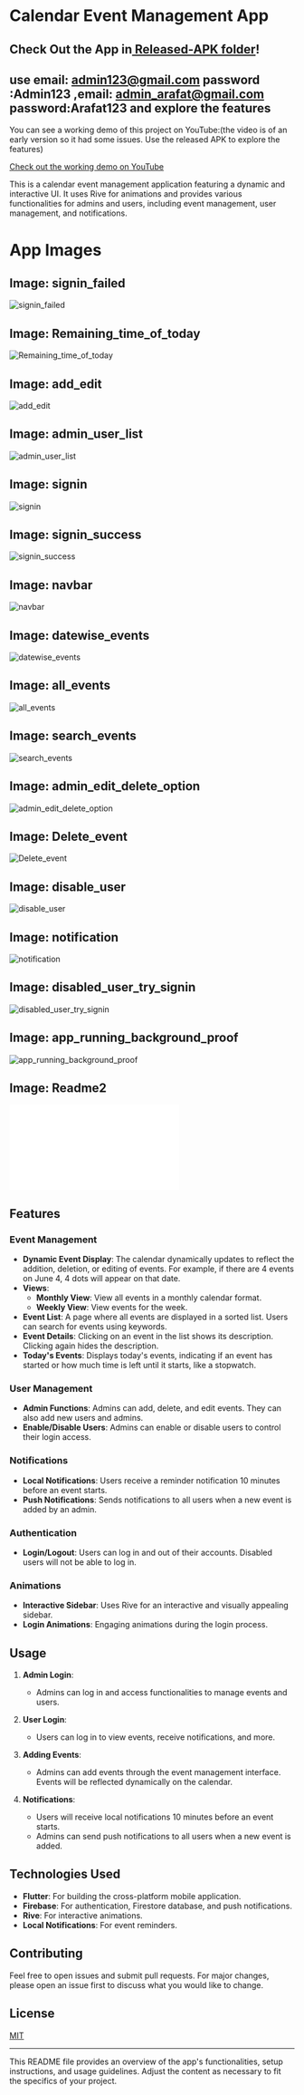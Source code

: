 # Calendar Event Management App

## Check Out the App in[ Released-APK folder](https://drive.google.com/file/d/10oiAFOZE5RVxQccctLCd3yTRWZ3Kom00/view?usp=sharing)!
## use email: admin123@gmail.com password :Admin123 ,email: admin_arafat@gmail.com password:Arafat123  and explore the features
You can see a working demo of this project on YouTube:(the video is of an early version so it had some issues. Use the released APK to explore the features)

[Check out the working demo on YouTube](https://youtu.be/u_dMjbhMjoQ)


This is a calendar event management application featuring a dynamic and interactive UI. It uses Rive for animations and provides various functionalities for admins and users, including event management, user management, and notifications.

 # App Images

## Image: signin_failed
![signin_failed](assets/Backgrounds/signin_failed.png)

## Image: Remaining_time_of_today
![Remaining_time_of_today](assets/Backgrounds/Remaining_time_of_today.png)

## Image: add_edit
![add_edit](assets/Backgrounds/add_edit.png)

## Image: admin_user_list
![admin_user_list](assets/Backgrounds/admin_user_list.png)

## Image: signin
![signin](assets/Backgrounds/signin.png)

## Image: signin_success
![signin_success](assets/Backgrounds/signin_success.png)

## Image: navbar
![navbar](assets/Backgrounds/navbar.png)

## Image: datewise_events
![datewise_events](assets/Backgrounds/datewise_events.png)

## Image: all_events
![all_events](assets/Backgrounds/all_events.png)

## Image: search_events
![search_events](assets/Backgrounds/search_events.png)

## Image: admin_edit_delete_option
![admin_edit_delete_option](assets/Backgrounds/admin_edit_delete_option.png)

## Image: Delete_event
![Delete_event](assets/Backgrounds/Delete_event.png)

## Image: disable_user
![disable_user](assets/Backgrounds/disable_user.png)

## Image: notification
![notification](assets/Backgrounds/notification.png)

## Image: disabled_user_try_signin
![disabled_user_try_signin](assets/Backgrounds/disabled_user_try_signin.png)

## Image: app_running_background_proof
![app_running_background_proof](assets/Backgrounds/app_running_background_proof.jpg)

## Image: Readme2
![Readme2](assets/Backgrounds/Readme2.md)

## Features

### Event Management

- **Dynamic Event Display**: The calendar dynamically updates to reflect the addition, deletion, or editing of events. For example, if there are 4 events on June 4, 4 dots will appear on that date.
- **Views**: 
  - **Monthly View**: View all events in a monthly calendar format.
  - **Weekly View**: View events for the week.
- **Event List**: A page where all events are displayed in a sorted list. Users can search for events using keywords.
- **Event Details**: Clicking on an event in the list shows its description. Clicking again hides the description.
- **Today's Events**: Displays today's events, indicating if an event has started or how much time is left until it starts, like a stopwatch.

### User Management

- **Admin Functions**: Admins can add, delete, and edit events. They can also add new users and admins.
- **Enable/Disable Users**: Admins can enable or disable users to control their login access.

### Notifications

- **Local Notifications**: Users receive a reminder notification 10 minutes before an event starts.
- **Push Notifications**: Sends notifications to all users when a new event is added by an admin.

### Authentication

- **Login/Logout**: Users can log in and out of their accounts. Disabled users will not be able to log in.

### Animations

- **Interactive Sidebar**: Uses Rive for an interactive and visually appealing sidebar.
- **Login Animations**: Engaging animations during the login process.




## Usage

1. **Admin Login**:
   - Admins can log in and access functionalities to manage events and users.

2. **User Login**:
   - Users can log in to view events, receive notifications, and more.

3. **Adding Events**:
   - Admins can add events through the event management interface. Events will be reflected dynamically on the calendar.

4. **Notifications**:
   - Users will receive local notifications 10 minutes before an event starts.
   - Admins can send push notifications to all users when a new event is added.

## Technologies Used

- **Flutter**: For building the cross-platform mobile application.
- **Firebase**: For authentication, Firestore database, and push notifications.
- **Rive**: For interactive animations.
- **Local Notifications**: For event reminders.

## Contributing

Feel free to open issues and submit pull requests. For major changes, please open an issue first to discuss what you would like to change.

## License

[MIT](https://choosealicense.com/licenses/mit/)

---

This README file provides an overview of the app's functionalities, setup instructions, and usage guidelines. Adjust the content as necessary to fit the specifics of your project.

